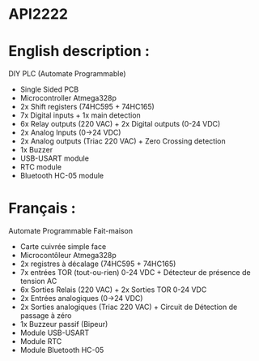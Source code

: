 # API2222


# English description :
DIY PLC (Automate Programmable)

* Single Sided PCB
* Microcontroller Atmega328p
* 2x Shift registers (74HC595 + 74HC165)
* 7x Digital inputs + 1x main detection
* 6x Relay outputs (220 VAC) + 2x Digital outputs (0-24 VDC)
* 2x Analog Inputs (0->24 VDC)
* 2x Analog outputs (Triac 220 VAC) + Zero Crossing detection
* 1x Buzzer
* USB-USART module
* RTC module
* Bluetooth HC-05 module

# Français :
Automate Programmable Fait-maison

* Carte cuivrée simple face
* Microcontôleur Atmega328p
* 2x registres à décalage (74HC595 + 74HC165)
* 7x entrées TOR (tout-ou-rien) 0-24 VDC + Détecteur de présence de tension AC
* 6x Sorties Relais (220 VAC) + 2x Sorties TOR 0-24 VDC
* 2x Entrées analogiques (0->24 VDC)
* 2x Sorties analogiques (Triac 220 VAC) + Circuit de Détection de passage à zéro
* 1x Buzzeur passif (Bipeur)
* Module USB-USART
* Module RTC
* Module Bluetooth HC-05
